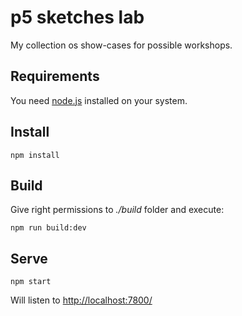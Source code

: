 # p5 sketches lab

My collection os show-cases for possible workshops. 

## Requirements

You need [node.js](https://nodejs.org) installed on your system.

## Install

`npm install`

## Build

Give right permissions to _./build_ folder and execute:

`npm run build:dev`

## Serve

`npm start`

Will listen to [http://localhost:7800/](http://localhost:7800)
